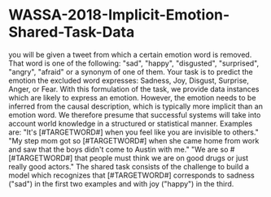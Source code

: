 # WASSA-2018-Implicit-Emotion-Shared-Task-Data
you will be given a tweet from which a certain emotion word is removed. That word is one of the following: "sad", "happy", "disgusted", "surprised", "angry", "afraid" or a synonym of one of them. Your task is to predict the emotion the excluded word expresses: Sadness, Joy, Disgust, Surprise, Anger, or Fear.  With this formulation of the task, we provide data instances which are likely to express an emotion. However, the emotion needs to be inferred from the causal description, which is typically more implicit than an emotion word. We therefore presume that successful systems will take into account world knowledge in a structured or statistical manner.  Examples are:  "It's [#TARGETWORD#] when you feel like you are invisible to others." "My step mom got so [#TARGETWORD#] when she came home from work and saw that the boys didn't come to Austin with me." "We are so #[#TARGETWORD#] that people must think we are on good drugs or just really good actors." The shared task consists of the challenge to build a model which recognizes that [#TARGETWORD#] corresponds to sadness ("sad") in the first two examples and with joy ("happy") in the third.
